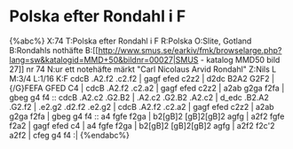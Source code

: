 # Polska efter Rondahl i F

{%abc%}
X:74
T:Polska efter Rondahl i F
R:Polska
O:Slite, Gotland
B:Rondahls nothäfte
B:[[http://www.smus.se/earkiv/fmk/browselarge.php?lang=sw&katalogid=MMD+50&bildnr=00027|SMUS - katalog MMD50 bild 27]] nr 74
N:ur ett notehäfte märkt "Carl Nicolaus Arvid Rondahl"
Z:Nils L
M:3/4
L:1/16
K:F
cdcB .A2.f2 .c2.f2 | gagf efed c2z2 | d2dc B2A2 G2F2 | {/G}FEFA GFED C4 |
cdcB .A2.f2 .c2.a2 | gagf efed c2z2 | a2ab g2ga f2fa | gbeg g4 f4 ::
cdcB .A2.c2 .G2.B2 | .A2.c2 .G2.B2 .A2.c2 | d_edc .B2.A2 .G2.f2 | .e2.g2 .d2.f2 .e2.g2 |
cdcB .A2.f2 .c2.a2 | gagf efed c2z2 | a2ab g2ga f2fa | gbeg g4 f4 ::
a4 fgfe f2ga | b2[gB]2 [gB]2[gB]2 agfg | a2f2 fgfe f2a2 | gagf efed c4 |
a4 fgfe f2ga | b2[gB]2 [gB]2[gB]2 agfg | a2f2 f2c'2 a2f2 | cfeg g4 f4 :|
{%endabc%}
